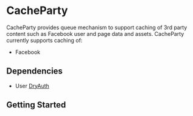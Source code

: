 # CacheParty

CacheParty provides queue mechanism to support caching of 3rd party content such as Facebook user and page data and assets.
CacheParty currently supports caching of:

* Facebook

## Dependencies

* User [DryAuth](https://github.com/rjayroach/dry-auth)


## Getting Started



